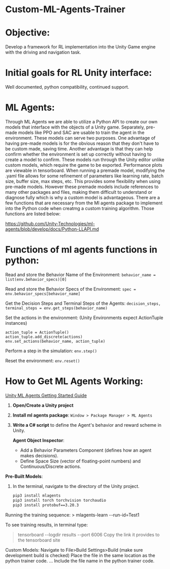 # Custom-ML-Agents-Trainer
# Objective:
Develop a framework for RL implementation into the Unity Game engine with the driving and navigation task.

# Initial goals for RL Unity interface: 
Well documented, python compatibility, continued support. 

# ML Agents:
Through ML Agents we are able to utilize a Python API to create our own models that interface with the objects of a Unity game. Separately, pre-made models like PPO and SAC are usable to train the agent in the environment. These models can serve two purposes. One advantage of having pre-made models is for the obvious reason that they don't have to be custom made, saving time. Another advantage  is that they can help confirm whether the environment is set up correctly without having to create a model to confirm. These models run through the Unity editor unlike custom models, which require the game to be exported. Performance plots are viewable in tensorboard. When running a premade model, modifying the .yaml file allows for some refinement of parameters like learning rate, batch size, buffer size, max steps,  etc. This provides some flexibility when using pre-made models. However these premade models include references to many other packages and files, making them difficult to understand or diagnose fully which is why a custom model is advantageous. There are a few functions that are necessary from the Ml agents package to implement into the Python code when creatmg a custom training algorithm. Those functions are listed below:

https://github.com/Unity-Technologies/ml-agents/blob/develop/docs/Python-LLAPI.md

# Functions of ml agents functions in python:

Read and store the Behavior Name of the Environment:
```behavior_name = list(env.behavior_specs)[0]```

Read and store the Behavior Specs of the Environment:
```spec = env.behavior_specs[behavior_name]```

Get the Decision Steps and Terminal Steps of the Agents:
```decision_steps, terminal_steps = env.get_steps(behavior_name)```

Set the actions in the environment:
(Unity Environments expect ActionTuple instances)
```
action_tuple = ActionTuple()
action_tuple.add_discrete(actions)
env.set_actions(behavior_name, action_tuple)
```

Perform a step in the simulation:
```env.step()```

Reset the environment:
```env.reset()```

# How to Get ML Agents Working:

[Unity ML Agents Getting Started Guide](https://unity-technologies.github.io/ml-agents/Getting-Started/)

1. **Open/Create a Unity project**
2. **Install ml agents package**: `Window > Package Manager > ML Agents`
3. **Write a C# script** to define the Agent's behavior and reward scheme in Unity.

   **Agent Object Inspector**:
   - Add a Behavior Parameters Component (defines how an agent makes decisions).
   - Define Space Size (vector of floating-point numbers) and Continuous/Discrete actions.

**Pre-Built Models**:
1. In the terminal, navigate to the directory of the Unity project.
   ```bash
   pip3 install mlagents
   pip3 install torch torchvision torchaudio
   pip3 install protobuf==3.20.3
   
Running the training sequence:
	> mlagents-learn --run-id=Test1

To see training results, in terminal type: 
> tensorboard --logdir results --port 6006
	Copy the link it provides to the tensorboard site

Custom Models:
Navigate to File>Build Settings>Build  (make sure development build is checked)
Place the file in the same location as the python trainer code.
…
Include the file name in the python trainer code.
